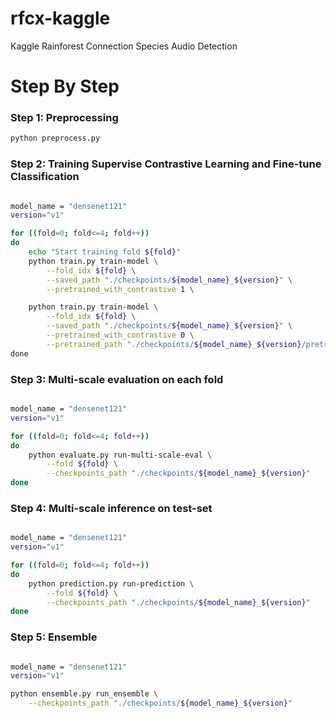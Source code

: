 # rfcx-kaggle
Kaggle Rainforest Connection Species Audio Detection

# Step By Step

### Step 1: Preprocessing

```bash
python preprocess.py
```

### Step 2: Training Supervise Contrastive Learning and Fine-tune Classification 

```bash

model_name = "densenet121"
version="v1"

for ((fold=0; fold<=4; fold++))
do
    echo "Start training fold ${fold}"
    python train.py train-model \
        --fold_idx ${fold} \
        --saved_path "./checkpoints/${model_name}_${version}" \
        --pretrained_with_contrastive 1 \

    python train.py train-model \
        --fold_idx ${fold} \
        --saved_path "./checkpoints/${model_name}_${version}" \
        --pretrained_with_contrastive 0 \
        --pretrained_path "./checkpoints/${model_name}_${version}/pretrained_best_fold${fold}.h5" \
done
```

### Step 3: Multi-scale evaluation on each fold

```bash

model_name = "densenet121"
version="v1"

for ((fold=0; fold<=4; fold++))
do
    python evaluate.py run-multi-scale-eval \
        --fold ${fold} \
        --checkpoints_path "./checkpoints/${model_name}_${version}"
done

```

### Step 4: Multi-scale inference on test-set

```bash

model_name = "densenet121"
version="v1"

for ((fold=0; fold<=4; fold++))
do
    python prediction.py run-prediction \
        --fold ${fold} \
        --checkpoints_path "./checkpoints/${model_name}_${version}"
done

```

### Step 5: Ensemble

```bash

model_name = "densenet121"
version="v1"

python ensemble.py run_ensemble \
    --checkpoints_path "./checkpoints/${model_name}_${version}"

```
